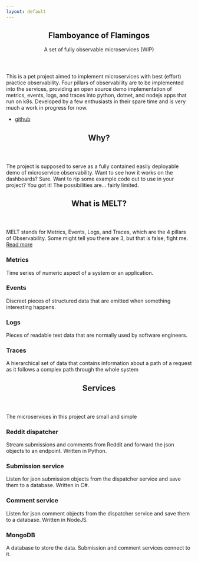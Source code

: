 ```yaml
---
layout: default
---
```


<!-- Banner -->
  <section id="banner">
    <div class="content">
      <header>
        <h1>Flamboyance of Flamingos</h1>
        <p>A set of fully observable microservices (WIP)</p>
      </header>
      <p>
        This is a pet project aimed to implement microservices with
        best (effort) practice observability.
        Four pillars of observability are to be implemented into the services,
        providing an open source demo implementation of metrics, events, logs,
        and traces into python, dotnet, and nodejs apps that run on k8s.
        Developed by a few enthusiasts in their spare time and
        is very much a work in progress for now.
      </p>
      <ul class="actions">
        <!-- <li><a href="#homepage-melt" class="button">What is MELT?</a></li>
        <li><a href="#homepage-services" class="button">Services</a></li> -->
        <li><a href="https://github.com/flam-flam" class="button special">github
        </a></li>
      </ul>
    </div>
  </section>
  

<!-- Section -->
<section>
	<header class="major">
		<h2>Why?</h2>
	</header>
	The project is supposed to serve as a fully contained easily deployable demo of microservice observability. Want to see how it works on the dashboards? Sure. Want to rip some example code out to use in your project? You got it! The possibilities are... fairly limited.
</section>


<!-- Section -->
<section id="homepage-melt">
	<header class="major">
		<h2>What is MELT?</h2>
	</header>
	<p>
		MELT stands for Metrics, Events, Logs, and Traces, which are the 4 pillars of Observability.
		Some might tell you there are 3, but that is false, fight me. <a href="/melt">Read more</a>
	</p>
	<div class="features">
		<article>
			<span class="icon fa-line-chart"></span>
			<div class="content">
				<h3>Metrics</h3>
				<p>Time series of numeric aspect of a system or an application.</p>
			</div>
		</article>
		<article>
			<span class="icon fa-list"></span>
			<div class="content">
				<h3>Events</h3>
				<p>Discreet pieces of structured data that are emitted when something interesting happens.</p>
			</div>
		</article>
		<article>
			<span class="icon fa-file-text-o"></span>
			<div class="content">
				<h3>Logs</h3>
				<p>Pieces of readable text data that are normally used by software engineers.</p>
			</div>
		</article>
		<article>
			<span class="icon fa-link"></span>
			<div class="content">
				<h3>Traces</h3>
				<p>A hierarchical set of data that contains information about a path of a request as it follows a complex path through the whole system</p>
			</div>
		</article>
	</div>
</section>

<!-- Section -->
<section id="homepage-services">
	<header class="major">
		<h2>Services</h2>
	</header>
	<p>
		The microservices in this project are small and simple
	</p>
	<div class="features">
		<article>
			<span class="icon fa-reddit-alien"></span>
			<div class="content">
				<h3>Reddit dispatcher</h3>
				<p>Stream submissions and comments from Reddit and forward the json objects to an endpoint. Written in Python.</p>
			</div>
		</article>
		<article>
			<span class="icon fa-comment"></span>
			<div class="content">
				<h3>Submission service</h3>
				<p>Listen for json submission objects from the dispatcher service and save them to a database. Written in C#.</p>
			</div>
		</article>
		<article>
			<span class="icon fa-comments-o"></span>
			<div class="content">
				<h3>Comment service</h3>
				<p>Listen for json comment objects from the dispatcher service and save them to a database. Written in NodeJS.</p>
			</div>
		</article>
		<article>
			<span class="icon fa-database"></span>
			<div class="content">
				<h3>MongoDB</h3>
				<p>A database to store the data. Submission and comment services connect to it.</p>
			</div>
		</article>
	</div>
</section>
